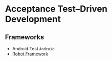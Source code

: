 # Acceptance Test–Driven Development

## Frameworks

* Android Test `Android`
* [Robot Framework](http://robotframework.org/)
